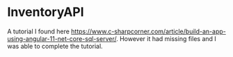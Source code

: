# InventoryAPI

A tutorial I found here https://www.c-sharpcorner.com/article/build-an-app-using-angular-11-net-core-sql-server/. However it had missing files and I was able to complete the tutorial.
